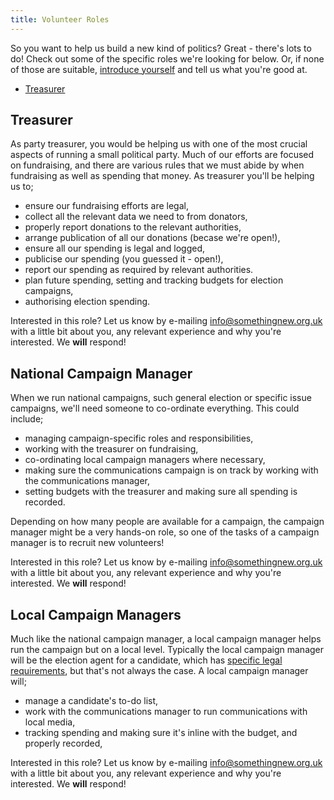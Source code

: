 ```yaml
---
title: Volunteer Roles
---
```


So you want to help us build a new kind of politics? Great - there's lots to do! Check out some of the specific roles we're looking for below. Or, if none of those are suitable, [introduce yourself](https://discourse.somethingnew.org.uk/t/introduce-yourself/31/54) and tell us what you're good at.

* [Treasurer](#treasurer)

## Treasurer

As party treasurer, you would be helping us with one of the most crucial aspects of running a small political party. Much of our efforts are focused on fundraising, and there are various rules that we must abide by when fundraising as well as spending that money. As treasurer you'll be helping us to;

* ensure our fundraising efforts are legal,
* collect all the relevant data we need to from donators,
* properly report donations to the relevant authorities,
* arrange publication of all our donations (becase we're open!),
* ensure all our spending is legal and logged,
* publicise our spending (you guessed it - open!),
* report our spending as required by relevant authorities.
* plan future spending, setting and tracking budgets for election campaigns,
* authorising election spending.

Interested in this role? Let us know by e-mailing [info@somethingnew.org.uk](mailto:info@somethingnew.org.uk) with a little bit about you, any relevant experience and why you're interested. We **will** respond!

## National Campaign Manager

When we run national campaigns, such general election or specific issue campaigns, we'll need someone to co-ordinate everything. This could include;

* managing campaign-specific roles and responsibilities,
* working with the treasurer on fundraising,
* co-ordinating local campaign managers where necessary,
* making sure the communications campaign is on track by working with the communications manager,
* setting budgets with the treasurer and making sure all spending is recorded.

Depending on how many people are available for a campaign, the campaign manager might be a very hands-on role, so one of the tasks of a campaign manager is to recruit new volunteers!

Interested in this role? Let us know by e-mailing [info@somethingnew.org.uk](mailto:info@somethingnew.org.uk) with a little bit about you, any relevant experience and why you're interested. We **will** respond!

## Local Campaign Managers

Much like the national campaign manager, a local campaign manager helps run the campaign but on a local level. Typically the local campaign manager will be the election agent for a candidate, which has [specific legal requirements](https://www.electoralcommission.org.uk/i-am-a/candidate-or-agent), but that's not always the case. A local campaign manager will;

* manage a candidate's to-do list,
* work with the communications manager to run communications with local media,
* tracking spending and making sure it's inline with the budget, and properly recorded,

Interested in this role? Let us know by e-mailing [info@somethingnew.org.uk](mailto:info@somethingnew.org.uk) with a little bit about you, any relevant experience and why you're interested. We **will** respond!
